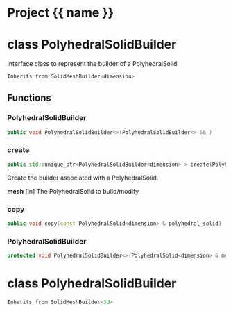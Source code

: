 <script setup>
import {useRoute} from 'vitepress'
const {path} = useRoute()
const tokens = path.split('/')
const words = tokens[2].split('-');
for (let i = 0; i < words.length; i++) {
    words[i] = words[i].charAt(0).toUpperCase() + words[i].slice(1);
    words[i] = words[i].replace('geode', 'Geode')
}
const name = words.join('-');
</script>
# Project {{ name }}

# class PolyhedralSolidBuilder


 Interface class to represent the builder of a PolyhedralSolid



```cpp
Inherits from SolidMeshBuilder<dimension>
```



## Functions

### PolyhedralSolidBuilder

```cpp
public void PolyhedralSolidBuilder<>(PolyhedralSolidBuilder<> && )
```


### create

```cpp
public std::unique_ptr<PolyhedralSolidBuilder<dimension> > create(PolyhedralSolid<dimension> & mesh)
```


 Create the builder associated with a PolyhedralSolid.

**mesh** [in] The PolyhedralSolid to build/modify

### copy

```cpp
public void copy(const PolyhedralSolid<dimension> & polyhedral_solid)
```


### PolyhedralSolidBuilder

```cpp
protected void PolyhedralSolidBuilder<>(PolyhedralSolid<dimension> & mesh)
```




# class PolyhedralSolidBuilder


```cpp
Inherits from SolidMeshBuilder<3U>
```



